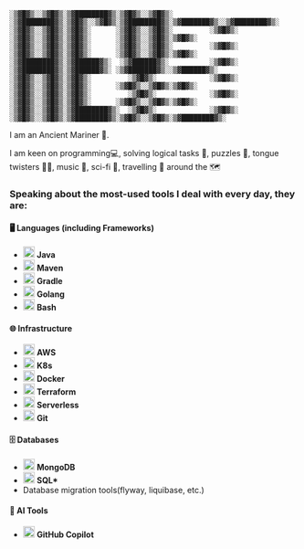 ```console
░▒▓█▓▒░░▒▓█▓▒░▒▓████████▓▒░▒▓█▓▒░░▒▓█▓▒░      ░▒▓████████▓▒░▒▓█▓▒░░▒▓█▓▒░▒▓████████▓▒░▒▓███████▓▒░░▒▓████████▓▒░ 
░▒▓█▓▒░░▒▓█▓▒░▒▓█▓▒░      ░▒▓█▓▒░░▒▓█▓▒░         ░▒▓█▓▒░   ░▒▓█▓▒░░▒▓█▓▒░▒▓█▓▒░      ░▒▓█▓▒░░▒▓█▓▒░▒▓█▓▒░        
░▒▓█▓▒░░▒▓█▓▒░▒▓█▓▒░      ░▒▓█▓▒░░▒▓█▓▒░         ░▒▓█▓▒░   ░▒▓█▓▒░░▒▓█▓▒░▒▓█▓▒░      ░▒▓█▓▒░░▒▓█▓▒░▒▓█▓▒░        
░▒▓████████▓▒░▒▓██████▓▒░  ░▒▓██████▓▒░          ░▒▓█▓▒░   ░▒▓████████▓▒░▒▓██████▓▒░ ░▒▓███████▓▒░░▒▓██████▓▒░   
░▒▓█▓▒░░▒▓█▓▒░▒▓█▓▒░         ░▒▓█▓▒░             ░▒▓█▓▒░   ░▒▓█▓▒░░▒▓█▓▒░▒▓█▓▒░      ░▒▓█▓▒░░▒▓█▓▒░▒▓█▓▒░        
░▒▓█▓▒░░▒▓█▓▒░▒▓█▓▒░         ░▒▓█▓▒░             ░▒▓█▓▒░   ░▒▓█▓▒░░▒▓█▓▒░▒▓█▓▒░      ░▒▓█▓▒░░▒▓█▓▒░▒▓█▓▒░        
░▒▓█▓▒░░▒▓█▓▒░▒▓████████▓▒░  ░▒▓█▓▒░             ░▒▓█▓▒░   ░▒▓█▓▒░░▒▓█▓▒░▒▓████████▓▒░▒▓█▓▒░░▒▓█▓▒░▒▓████████▓▒░ 
```
I am an Ancient Mariner 🌊.

I am keen on programming💻, solving logical tasks 🤔, puzzles 🧩, tongue twisters 👅🔀, music 🎵, sci-fi 🚀, travelling 🧳 around the 🗺️

### Speaking about the most-used tools I deal with every day, they are:

#### 🖥️ Languages (including Frameworks)
- <img src="https://upload.wikimedia.org/wikipedia/en/3/30/Java_programming_language_logo.svg" alt="Java" width="20"/> **Java**  
- <img src="https://upload.wikimedia.org/wikipedia/commons/5/52/Apache_Maven_logo.svg" alt="Maven" width="20"/> **Maven**  
- <img src="https://upload.wikimedia.org/wikipedia/commons/6/6b/Gradle_logo.svg" alt="Gradle" width="20"/> **Gradle**  
- <img src="https://upload.wikimedia.org/wikipedia/commons/0/05/Go_Logo_Blue.svg" alt="Golang" width="20"/> **Golang**  
- <img src="https://upload.wikimedia.org/wikipedia/commons/4/4b/Bash_Logo_Colored.svg" alt="Bash" width="20"/> **Bash**  

#### 🌐 Infrastructure
- <img src="https://upload.wikimedia.org/wikipedia/commons/9/93/Amazon_Web_Services_Logo.svg" alt="AWS" width="20"/> **AWS**  
- <img src="https://upload.wikimedia.org/wikipedia/commons/3/39/Kubernetes_logo_without_workmark.svg" alt="Kubernetes" width="20"/> **K8s**  
- <img src="https://upload.wikimedia.org/wikipedia/commons/4/4e/Docker_%28container_engine%29_logo.svg" alt="Docker" width="20"/> **Docker**  
- <img src="https://upload.wikimedia.org/wikipedia/commons/0/04/Terraform_Logo.svg" alt="Terraform" width="20"/> **Terraform**
- <img src="https://www.vectorlogo.zone/logos/serverless/serverless-icon.svg" alt="Serverless" width="20"/> **Serverless**  
- <img src="https://upload.wikimedia.org/wikipedia/commons/e/e0/Git-logo.svg" alt="Git" width="20"/> **Git**  

#### 🗄️ Databases
- <img src="https://upload.wikimedia.org/wikipedia/commons/9/93/MongoDB_Logo.svg" alt="MongoDB" width="20"/> **MongoDB**  
- <img src="https://upload.wikimedia.org/wikipedia/en/d/dd/MySQL_logo.svg" alt="MySQL" width="20"/> **SQL\***  
- Database migration tools(flyway, liquibase, etc.)

#### 🤖 AI Tools
- <img src="https://github.githubassets.com/images/modules/logos_page/GitHub-Mark.png" alt="GitHub Copilot" width="20"/> **GitHub Copilot**  

<!--
**AncientMariner/ancientmariner** is a ✨ _special_ ✨ repository because its `README.md` (this file) appears on your GitHub profile.

Here are some ideas to get you started:

- 🔭 I’m currently working on ...
- 🌱 I’m currently learning ...
- 👯 I’m looking to collaborate on ...
- 🤔 I’m looking for help with ...
- 💬 Ask me about ...
- 📫 How to reach me: ...
- 😄 Pronouns: ...
- ⚡ Fun fact: ...
-->
